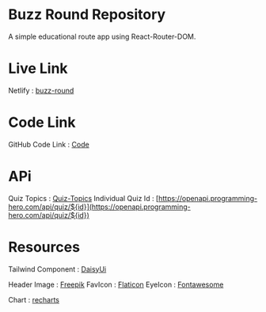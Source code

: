 # Buzz Round Repository
A simple educational route app using React-Router-DOM.

# Live Link
Netlify : [buzz-round](https://buzz-round.netlify.app/)

# Code Link
GitHub Code Link : [Code](https://github.com/programming-hero-web-course2/b6-quiz-crackerz-thesanchitadevi)

# APi
Quiz Topics : [Quiz-Topics](https://openapi.programming-hero.com/api/quiz)
Individual Quiz Id : [https://openapi.programming-hero.com/api/quiz/${id}](https://openapi.programming-hero.com/api/quiz/${id})

# Resources
Tailwind Component : [DaisyUi](https://daisyui.com/) 

Header Image : [Freepik](https://www.freepik.com/)
FavIcon : [Flaticon](https://www.flaticon.com/)
EyeIcon : [Fontawesome](https://fontawesome.com/)

Chart : [recharts](https://recharts.org/en-US)